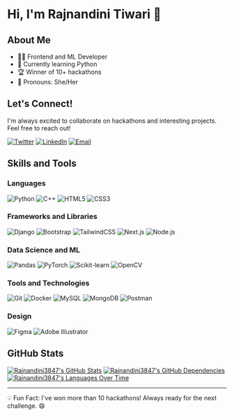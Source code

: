 # Hi, I'm Rajnandini Tiwari 👋

## About Me
- 👩‍💻 Frontend and ML Developer
- 🌱 Currently learning Python
- 🏆 Winner of 10+ hackathons
- 💬 Pronouns: She/Her

## Let's Connect!
I'm always excited to collaborate on hackathons and interesting projects. Feel free to reach out!

[![Twitter](https://img.shields.io/badge/Twitter-1DA1F2?style=for-the-badge&logo=twitter&logoColor=white)](https://twitter.com/rajnandini3847)
[![LinkedIn](https://img.shields.io/badge/LinkedIn-0077B5?style=for-the-badge&logo=linkedin&logoColor=white)](https://linkedin.com/in/rajnandinitiwari)
[![Email](https://img.shields.io/badge/Email-D14836?style=for-the-badge&logo=gmail&logoColor=white)](mailto:rajnandinitiwari3847@gmail.com)

## Skills and Tools

### Languages
![Python](https://img.shields.io/badge/Python-3776AB?style=for-the-badge&logo=python&logoColor=white)
![C++](https://img.shields.io/badge/C++-00599C?style=for-the-badge&logo=c%2B%2B&logoColor=white)
![HTML5](https://img.shields.io/badge/HTML5-E34F26?style=for-the-badge&logo=html5&logoColor=white)
![CSS3](https://img.shields.io/badge/CSS3-1572B6?style=for-the-badge&logo=css3&logoColor=white)

### Frameworks and Libraries
![Django](https://img.shields.io/badge/Django-092E20?style=for-the-badge&logo=django&logoColor=white)
![Bootstrap](https://img.shields.io/badge/Bootstrap-563D7C?style=for-the-badge&logo=bootstrap&logoColor=white)
![TailwindCSS](https://img.shields.io/badge/TailwindCSS-38B2AC?style=for-the-badge&logo=tailwind-css&logoColor=white)
![Next.js](https://img.shields.io/badge/Next.js-000000?style=for-the-badge&logo=next.js&logoColor=white)
![Node.js](https://img.shields.io/badge/Node.js-339933?style=for-the-badge&logo=node.js&logoColor=white)

### Data Science and ML
![Pandas](https://img.shields.io/badge/Pandas-150458?style=for-the-badge&logo=pandas&logoColor=white)
![PyTorch](https://img.shields.io/badge/PyTorch-EE4C2C?style=for-the-badge&logo=pytorch&logoColor=white)
![Scikit-learn](https://img.shields.io/badge/Scikit--learn-F7931E?style=for-the-badge&logo=scikit-learn&logoColor=white)
![OpenCV](https://img.shields.io/badge/OpenCV-5C3EE8?style=for-the-badge&logo=opencv&logoColor=white)

### Tools and Technologies
![Git](https://img.shields.io/badge/Git-F05032?style=for-the-badge&logo=git&logoColor=white)
![Docker](https://img.shields.io/badge/Docker-2496ED?style=for-the-badge&logo=docker&logoColor=white)
![MySQL](https://img.shields.io/badge/MySQL-4479A1?style=for-the-badge&logo=mysql&logoColor=white)
![MongoDB](https://img.shields.io/badge/MongoDB-47A248?style=for-the-badge&logo=mongodb&logoColor=white)
![Postman](https://img.shields.io/badge/Postman-FF6C37?style=for-the-badge&logo=postman&logoColor=white)

### Design
![Figma](https://img.shields.io/badge/Figma-F24E1E?style=for-the-badge&logo=figma&logoColor=white)
![Adobe Illustrator](https://img.shields.io/badge/Adobe%20Illustrator-FF9A00?style=for-the-badge&logo=adobe-illustrator&logoColor=white)

## GitHub Stats

[![Rajnandini3847's GitHub Stats](https://stats.quine.sh/Rajnandini3847/github?theme=dark)](https://quine.sh?utm_source=widgets&utm_campaign=Rajnandini3847)
[![Rajnandini3847's GitHub Dependencies](https://stats.quine.sh/Rajnandini3847/dependencies?theme=dark)](https://quine.sh?utm_source=widgets&utm_campaign=Rajnandini3847)
[![Rajnandini3847's Languages Over Time](https://stats.quine.sh/Rajnandini3847/languages-over-time?theme=dark)](https://quine.sh?utm_source=widgets&utm_campaign=Rajnandini3847)

---

💡 Fun Fact: I've won more than 10 hackathons! Always ready for the next challenge. 😄
